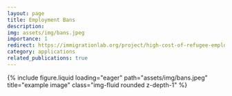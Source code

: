```yaml
---
layout: page
title: Employment Bans
description: 
img: assets/img/bans.jpeg
importance: 1
redirect: https://immigrationlab.org/project/high-cost-of-refugee-employment-bans/
category: applications
related_publications: true
---
```



<div class="row">
    <div class="col-sm mt-3 mt-md-0">
        {% include figure.liquid loading="eager" path="assets/img/bans.jpeg" title="example image" class="img-fluid rounded z-depth-1" %}
    </div>
</div>
<div class="caption">
</div>

